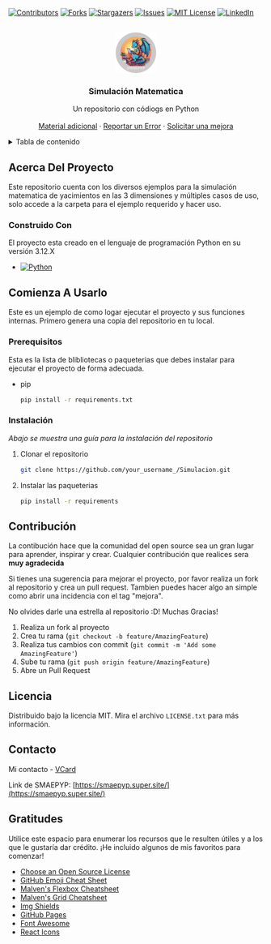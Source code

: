 [![Contributors][contributors-shield]][contributors-url]
[![Forks][forks-shield]][forks-url]
[![Stargazers][stars-shield]][stars-url]
[![Issues][issues-shield]][issues-url]
[![MIT License][license-shield]][license-url]
[![LinkedIn][linkedin-shield]][linkedin-url]



<!-- PROJECT LOGO -->
<br />
<div align="center">
  <a href="https://github.com/Navi-SS">
    <img src="images/SMAEPYP.png" alt="Logo" width="80" height="80">
  </a>

  <h3 align="center">Simulación Matematica</h3>

  <p align="center">
    Un repositorio con códiogs en Python
    <br />
    <br />
    <a href="https://github.com/Navi-SS/Simulacion">Material adicional</a>
    ·
    <a href="https://github.com/Navi-SS/Simulacion/issues/new?labels=bug&template=bug-report---.md">Reportar un Error</a>
    ·
    <a href="https://github.com/Navi-SS/Simulacion/issues/new?labels=enhancement&template=feature-request---.md">Solicitar una mejora</a>
  </p>
</div>



<!-- TABLE OF CONTENTS -->
<details>
  <summary>Tabla de contenido</summary>
  <ol>
    <li>
      <a href="#acerca-del-proyecto">Acerca del proyecto</a>
      <ul>
        <li><a href="#construido-con">Construido con</a></li>
      </ul>
    </li>
    <li>
      <a href="#comienza-a-usarlo">Comienza a usarlo</a>
      <ul>
        <li><a href="#prerequisitos">Prerequisitos</a></li>
        <li><a href="#instalación">Instalación</a></li>
      </ul>
    </li>
    <li><a href="#contribución">Contribución</a></li>
    <li><a href="#licencia">Licencia</a></li>
    <li><a href="#contacto">Contacto</a></li>
    <li><a href="#gratitudes">Gratitudes</a></li>
  </ol>
</details>



<!-- ABOUT THE PROJECT -->
## Acerca Del Proyecto

Este repositorio cuenta con los diversos ejemplos para la simulación matematica de yacimientos en las 3 dimensiones y múltiples casos de uso, solo accede a la carpeta para el ejemplo requerido y hacer uso.

### Construido Con

El proyecto esta creado en el lenguaje de programación Python en su versión 3.12.X

* [![Python][Python]][Python-url]

<!-- GETTING STARTED -->
## Comienza A Usarlo

Este es un ejemplo de como logar ejecutar el proyecto y sus funciones internas.
Primero genera una copia del repositorio en tu local.

### Prerequisitos

Esta es la lista de blibliotecas o paqueterias que debes instalar para ejecutar el proyecto de forma adecuada.
* pip
  ```sh
  pip install -r requirements.txt
  ```

### Instalación

_Abajo se muestra una guía para la instalación del repositorio_

1. Clonar el repositorio
   ```sh
   git clone https://github.com/your_username_/Simulacion.git
   ```
2. Instalar las paqueterias
   ```sh
   pip install -r requirements
   ```


<!-- CONTRIBUTING -->
## Contribución

La contibución hace que la comunidad del open source sea un gran lugar para aprender, inspirar y crear. Cualquier contribución que realices sera **muy agradecida**

Si tienes una sugerencia para mejorar el proyecto, por favor realiza un fork al repositorio y crea un pull request. Tambien puedes hacer algo an simple como abrir una incidencia con el tag "mejora".

No olvides darle una estrella al repositorio :D! Muchas Gracias!


1. Realiza un fork al proyecto
2. Crea tu rama (`git checkout -b feature/AmazingFeature`)
3. Realiza tus cambios con commit (`git commit -m 'Add some AmazingFeature'`)
4. Sube tu rama (`git push origin feature/AmazingFeature`)
5. Abre un Pull Request


<!-- LICENSE -->
## Licencia

Distribuido bajo la licencia MIT. Mira el archivo `LICENSE.txt` para más información.

<!-- CONTACT -->
## Contacto

Mi contacto - [VCard](https://vcard.idkey.com.mx/pmobnj7/)

Link de SMAEPYP: [https://smaepyp.super.site/](https://smaepyp.super.site/)


<!-- ACKNOWLEDGMENTS -->
## Gratitudes

Utilice este espacio para enumerar los recursos que le resulten útiles y a los que le gustaría dar crédito. ¡He incluido algunos de mis favoritos para comenzar!

* [Choose an Open Source License](https://choosealicense.com)
* [GitHub Emoji Cheat Sheet](https://www.webpagefx.com/tools/emoji-cheat-sheet)
* [Malven's Flexbox Cheatsheet](https://flexbox.malven.co/)
* [Malven's Grid Cheatsheet](https://grid.malven.co/)
* [Img Shields](https://shields.io)
* [GitHub Pages](https://pages.github.com)
* [Font Awesome](https://fontawesome.com)
* [React Icons](https://react-icons.github.io/react-icons/search)

<!-- MARKDOWN LINKS & IMAGES -->
<!-- https://www.markdownguide.org/basic-syntax/#reference-style-links -->
[contributors-shield]: https://img.shields.io/github/contributors/Navi-SS/Simulacion.svg?style=for-the-badge
[contributors-url]: https://github.com/Navi-SS/Simulacion/graphs/contributors
[forks-shield]: https://img.shields.io/github/forks/Navi-SS/Simulacion.svg?style=for-the-badge
[forks-url]: https://github.com/Navi-SS/Simulacion/network/members
[stars-shield]: https://img.shields.io/github/stars/Navi-SS/Simulacion.svg?style=for-the-badge
[stars-url]: https://github.com/Navi-SS/Simulacion/stargazers
[issues-shield]: https://img.shields.io/github/issues/Navi-SS/Simulacion.svg?style=for-the-badge
[issues-url]: https://github.com/Navi-SS/Simulacion/issues
[license-shield]: https://img.shields.io/github/license/Navi-SS/Simulacion.svg?style=for-the-badge
[license-url]: https://github.com/Navi-SS/Simulacion/blob/master/LICENSE.txt
[linkedin-shield]: https://img.shields.io/badge/-LinkedIn-black.svg?style=for-the-badge&logo=linkedin&colorB=555
[linkedin-url]: https://www.linkedin.com/in/ivan-casta%C3%B1eda/
[Python]: https://img.shields.io/badge/python-3670A0?style=for-the-badge&logo=python&logoColor=ffdd54
[Python-url]: https://www.python.org